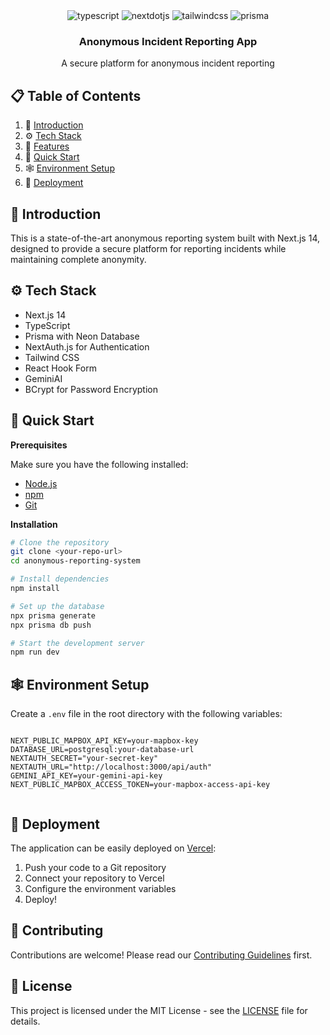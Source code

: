 <div align="center">
 

  <div>
    <img src="https://img.shields.io/badge/-TypeScript-black?style=for-the-badge&logoColor=white&logo=typescript&color=3178C6" alt="typescript" />
    <img src="https://img.shields.io/badge/-Next_JS-black?style=for-the-badge&logoColor=white&logo=nextdotjs&color=000000" alt="nextdotjs" />
    <img src="https://img.shields.io/badge/-Tailwind_CSS-black?style=for-the-badge&logoColor=white&logo=tailwindcss&color=06B6D4" alt="tailwindcss" />
    <img src="https://img.shields.io/badge/-Prisma-black?style=for-the-badge&logoColor=white&logo=prisma&color=2D3748" alt="prisma" />
  </div>

  <h3 align="center">Anonymous Incident Reporting App</h3>

   <div align="center">
     A secure platform for anonymous incident reporting
    </div>
</div>

## 📋 <a name="table">Table of Contents</a>

1. 🤖 [Introduction](#introduction)
2. ⚙️ [Tech Stack](#tech-stack)
3. 🔋 [Features](#features)
4. 🤸 [Quick Start](#quick-start)
5. 🕸️ [Environment Setup](#environment)
6. 🚀 [Deployment](#deployment)

## <a name="introduction">🤖 Introduction</a>

This is a state-of-the-art anonymous reporting system built with Next.js 14, designed to provide a secure platform for reporting incidents while maintaining complete anonymity.

## <a name="tech-stack">⚙️ Tech Stack</a>

- Next.js 14
- TypeScript
- Prisma with Neon Database
- NextAuth.js for Authentication
- Tailwind CSS
- React Hook Form
- GeminiAI
- BCrypt for Password Encryption

## <a name="quick-start">🤸 Quick Start</a>

**Prerequisites**

Make sure you have the following installed:

- [Node.js](https://nodejs.org/en)
- [npm](https://www.npmjs.com/)
- [Git](https://git-scm.com/)

**Installation**

```bash
# Clone the repository
git clone <your-repo-url>
cd anonymous-reporting-system

# Install dependencies
npm install

# Set up the database
npx prisma generate
npx prisma db push

# Start the development server
npm run dev
```

## <a name="environment">🕸️ Environment Setup</a>

Create a `.env` file in the root directory with the following variables:

```env

NEXT_PUBLIC_MAPBOX_API_KEY=your-mapbox-key
DATABASE_URL=postgresql:your-database-url
NEXTAUTH_SECRET="your-secret-key"
NEXTAUTH_URL="http://localhost:3000/api/auth"
GEMINI_API_KEY=your-gemini-api-key
NEXT_PUBLIC_MAPBOX_ACCESS_TOKEN=your-mapbox-access-api-key


```

## <a name="deployment">🚀 Deployment</a>

The application can be easily deployed on [Vercel](https://vercel.com):

1. Push your code to a Git repository
2. Connect your repository to Vercel
3. Configure the environment variables
4. Deploy!

## 🤝 Contributing

Contributions are welcome! Please read our [Contributing Guidelines](CONTRIBUTING.md) first.

## 📝 License

This project is licensed under the MIT License - see the [LICENSE](LICENSE) file for details.
